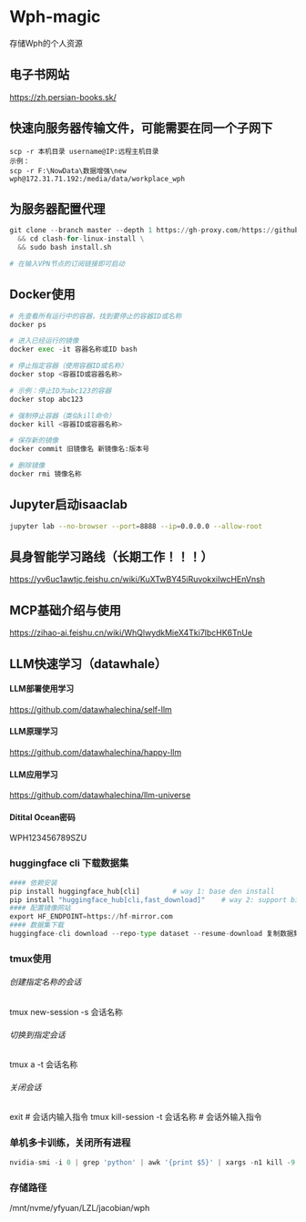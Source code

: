 # Wph-magic
存储Wph的个人资源

## 电子书网站
https://zh.persian-books.sk/

## 快速向服务器传输文件，可能需要在同一个子网下
```
scp -r 本机目录 username@IP:远程主机目录
示例：
scp -r F:\NowData\数据增强\new wph@172.31.71.192:/media/data/workplace_wph
```

## 为服务器配置代理
```python
git clone --branch master --depth 1 https://gh-proxy.com/https://github.com/nelvko/clash-for-linux-install.git \
  && cd clash-for-linux-install \
  && sudo bash install.sh

# 在输入VPN节点的订阅链接即可启动
```

## Docker使用
```python
# 先查看所有运行中的容器，找到要停止的容器ID或名称
docker ps

# 进入已经运行的镜像 
docker exec -it 容器名称或ID bash

# 停止指定容器（使用容器ID或名称）
docker stop <容器ID或容器名称>

# 示例：停止ID为abc123的容器
docker stop abc123

# 强制停止容器（类似kill命令）
docker kill <容器ID或容器名称>

# 保存新的镜像
docker commit 旧镜像名 新镜像名:版本号

# 删除镜像
docker rmi 镜像名称
```

## Jupyter启动isaaclab
```bash
jupyter lab --no-browser --port=8888 --ip=0.0.0.0 --allow-root
```

## 具身智能学习路线（长期工作！！！）
https://yv6uc1awtjc.feishu.cn/wiki/KuXTwBY45iRuvokxiIwcHEnVnsh

## MCP基础介绍与使用
https://zihao-ai.feishu.cn/wiki/WhQlwydkMieX4Tki7lbcHK6TnUe

## LLM快速学习（datawhale）
#### LLM部署使用学习
https://github.com/datawhalechina/self-llm
#### LLM原理学习
https://github.com/datawhalechina/happy-llm
#### LLM应用学习
https://github.com/datawhalechina/llm-universe

#### Ditital Ocean密码
WPH123456789SZU


### huggingface cli 下载数据集
```python
#### 依赖安装
pip install huggingface_hub[cli]        # way 1: base den install 
pip install "huggingface_hub[cli,fast_download]"    # way 2: support bigfile install
#### 配置镜像网站
export HF_ENDPOINT=https://hf-mirror.com
#### 数据集下载
huggingface-cli download --repo-type dataset --resume-download 复制数据集名称 --local-dir 下载路径
```

### tmux使用
###### 创建指定名称的会话
tmux new-session -s 会话名称
###### 切换到指定会话
tmux a -t 会话名称
###### 关闭会话
exit # 会话内输入指令
tmux kill-session -t 会话名称  # 会话外输入指令

### 单机多卡训练，关闭所有进程
```python
nvidia-smi -i 0 | grep 'python' | awk '{print $5}' | xargs -n1 kill -9
```

### 存储路径
/mnt/nvme/yfyuan/LZL/jacobian/wph

